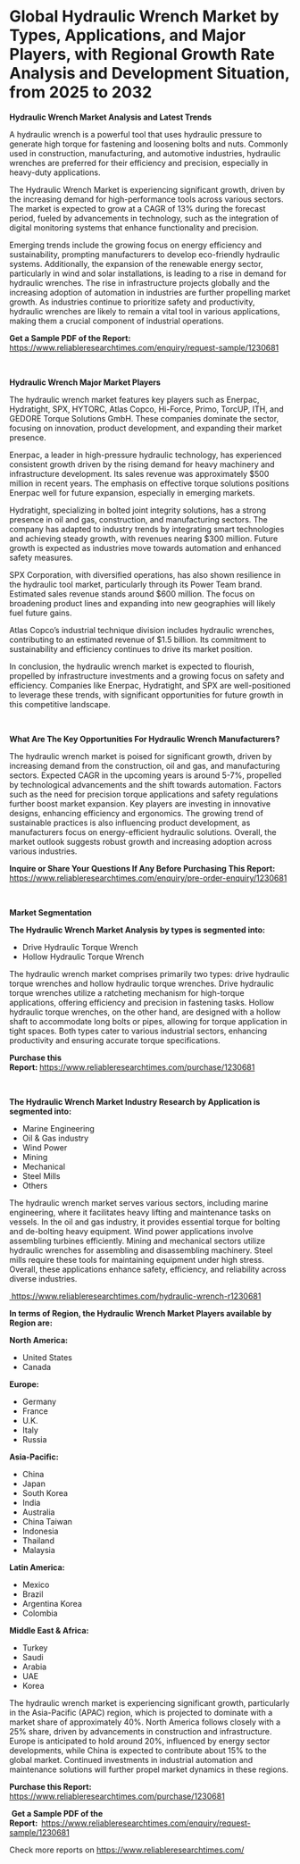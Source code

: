 <p><h1>Global Hydraulic Wrench Market by Types, Applications, and Major Players, with Regional Growth Rate Analysis and Development Situation, from 2025 to 2032</h1></p><p><strong>Hydraulic Wrench Market Analysis and Latest Trends</strong></p>
<p><p>A hydraulic wrench is a powerful tool that uses hydraulic pressure to generate high torque for fastening and loosening bolts and nuts. Commonly used in construction, manufacturing, and automotive industries, hydraulic wrenches are preferred for their efficiency and precision, especially in heavy-duty applications. </p><p>The Hydraulic Wrench Market is experiencing significant growth, driven by the increasing demand for high-performance tools across various sectors. The market is expected to grow at a CAGR of 13% during the forecast period, fueled by advancements in technology, such as the integration of digital monitoring systems that enhance functionality and precision. </p><p>Emerging trends include the growing focus on energy efficiency and sustainability, prompting manufacturers to develop eco-friendly hydraulic systems. Additionally, the expansion of the renewable energy sector, particularly in wind and solar installations, is leading to a rise in demand for hydraulic wrenches. The rise in infrastructure projects globally and the increasing adoption of automation in industries are further propelling market growth. As industries continue to prioritize safety and productivity, hydraulic wrenches are likely to remain a vital tool in various applications, making them a crucial component of industrial operations.</p></p>
<p><strong>Get a Sample PDF of the Report:&nbsp;</strong> <a href="https://www.reliableresearchtimes.com/enquiry/request-sample/1230681?utm_campaign=2479&utm_medium=2&utm_source=Github&utm_content=ia&utm_term=18022025&utm_id=hydraulic-wrench">https://www.reliableresearchtimes.com/enquiry/request-sample/1230681</a></p>
<p>&nbsp;</p>
<p><strong>Hydraulic Wrench Major Market Players</strong></p>
<p><p>The hydraulic wrench market features key players such as Enerpac, Hydratight, SPX, HYTORC, Atlas Copco, Hi-Force, Primo, TorcUP, ITH, and GEDORE Torque Solutions GmbH. These companies dominate the sector, focusing on innovation, product development, and expanding their market presence.</p><p>Enerpac, a leader in high-pressure hydraulic technology, has experienced consistent growth driven by the rising demand for heavy machinery and infrastructure development. Its sales revenue was approximately $500 million in recent years. The emphasis on effective torque solutions positions Enerpac well for future expansion, especially in emerging markets.</p><p>Hydratight, specializing in bolted joint integrity solutions, has a strong presence in oil and gas, construction, and manufacturing sectors. The company has adapted to industry trends by integrating smart technologies and achieving steady growth, with revenues nearing $300 million. Future growth is expected as industries move towards automation and enhanced safety measures.</p><p>SPX Corporation, with diversified operations, has also shown resilience in the hydraulic tool market, particularly through its Power Team brand. Estimated sales revenue stands around $600 million. The focus on broadening product lines and expanding into new geographies will likely fuel future gains.</p><p>Atlas Copco’s industrial technique division includes hydraulic wrenches, contributing to an estimated revenue of $1.5 billion. Its commitment to sustainability and efficiency continues to drive its market position.</p><p>In conclusion, the hydraulic wrench market is expected to flourish, propelled by infrastructure investments and a growing focus on safety and efficiency. Companies like Enerpac, Hydratight, and SPX are well-positioned to leverage these trends, with significant opportunities for future growth in this competitive landscape.</p></p>
<p>&nbsp;</p>
<p><strong>What Are The Key Opportunities For Hydraulic Wrench Manufacturers?</strong></p>
<p><p>The hydraulic wrench market is poised for significant growth, driven by increasing demand from the construction, oil and gas, and manufacturing sectors. Expected CAGR in the upcoming years is around 5-7%, propelled by technological advancements and the shift towards automation. Factors such as the need for precision torque applications and safety regulations further boost market expansion. Key players are investing in innovative designs, enhancing efficiency and ergonomics. The growing trend of sustainable practices is also influencing product development, as manufacturers focus on energy-efficient hydraulic solutions. Overall, the market outlook suggests robust growth and increasing adoption across various industries.</p></p>
<p><strong>Inquire or Share Your Questions If Any Before Purchasing This Report:</strong> <a href="https://www.reliableresearchtimes.com/enquiry/pre-order-enquiry/1230681?utm_campaign=2479&utm_medium=2&utm_source=Github&utm_content=ia&utm_term=18022025&utm_id=hydraulic-wrench">https://www.reliableresearchtimes.com/enquiry/pre-order-enquiry/1230681</a></p>
<p>&nbsp;</p>
<p><strong>Market Segmentation</strong></p>
<p><strong>The Hydraulic Wrench Market Analysis by types is segmented into:</strong></p>
<p><ul><li>Drive Hydraulic Torque Wrench</li><li>Hollow Hydraulic Torque Wrench</li></ul></p>
<p><p>The hydraulic wrench market comprises primarily two types: drive hydraulic torque wrenches and hollow hydraulic torque wrenches. Drive hydraulic torque wrenches utilize a ratcheting mechanism for high-torque applications, offering efficiency and precision in fastening tasks. Hollow hydraulic torque wrenches, on the other hand, are designed with a hollow shaft to accommodate long bolts or pipes, allowing for torque application in tight spaces. Both types cater to various industrial sectors, enhancing productivity and ensuring accurate torque specifications.</p></p>
<p><strong>Purchase this Report:&nbsp;</strong><a href="https://www.reliableresearchtimes.com/purchase/1230681?utm_campaign=2479&utm_medium=2&utm_source=Github&utm_content=ia&utm_term=18022025&utm_id=hydraulic-wrench">https://www.reliableresearchtimes.com/purchase/1230681</a></p>
<p>&nbsp;</p>
<p><strong>The Hydraulic Wrench Market Industry Research by Application is segmented into:</strong></p>
<p><ul><li>Marine Engineering</li><li>Oil & Gas industry</li><li>Wind Power</li><li>Mining</li><li>Mechanical</li><li>Steel Mills</li><li>Others</li></ul></p>
<p><p>The hydraulic wrench market serves various sectors, including marine engineering, where it facilitates heavy lifting and maintenance tasks on vessels. In the oil and gas industry, it provides essential torque for bolting and de-bolting heavy equipment. Wind power applications involve assembling turbines efficiently. Mining and mechanical sectors utilize hydraulic wrenches for assembling and disassembling machinery. Steel mills require these tools for maintaining equipment under high stress. Overall, these applications enhance safety, efficiency, and reliability across diverse industries.</p></p>
<p><a href="https://www.reliableresearchtimes.com/hydraulic-wrench-r1230681?utm_campaign=2479&utm_medium=2&utm_source=Github&utm_content=ia&utm_term=18022025&utm_id=hydraulic-wrench">&nbsp;https://www.reliableresearchtimes.com/hydraulic-wrench-r1230681</a></p>
<p><strong>In terms of Region, the Hydraulic Wrench Market Players available by Region are:</strong></p>
<p>
    <p> <strong> North America: </strong>
        <ul>
            <li>United States</li>
            <li>Canada</li>
        </ul>
        </p> 
    <p> <strong> Europe: </strong>
        <ul>
            <li>Germany</li>
            <li>France</li>
            <li>U.K.</li>
            <li>Italy</li>
            <li>Russia</li>
        </ul>
        </p> 
    <p> <strong> Asia-Pacific: </strong>
        <ul>
            <li>China</li>
            <li>Japan</li>
            <li>South Korea</li>
            <li>India</li>
            <li>Australia</li>
            <li>China Taiwan</li>
            <li>Indonesia</li>
            <li>Thailand</li>
            <li>Malaysia</li>
        </ul>
        </p> 
    <p> <strong> Latin America: </strong>
        <ul>
            <li>Mexico</li>
            <li>Brazil</li>
            <li>Argentina Korea</li>
            <li>Colombia</li>
        </ul>
        </p> 
    <p> <strong> Middle East & Africa: </strong>
        <ul>
            <li>Turkey</li>
            <li>Saudi</li>
            <li>Arabia</li>
            <li>UAE</li>
            <li>Korea</li>
        </ul>
    </p>
    </p>
<p><p>The hydraulic wrench market is experiencing significant growth, particularly in the Asia-Pacific (APAC) region, which is projected to dominate with a market share of approximately 40%. North America follows closely with a 25% share, driven by advancements in construction and infrastructure. Europe is anticipated to hold around 20%, influenced by energy sector developments, while China is expected to contribute about 15% to the global market. Continued investments in industrial automation and maintenance solutions will further propel market dynamics in these regions.</p></p>
<p><strong>Purchase this Report: </strong><a href="https://www.reliableresearchtimes.com/purchase/1230681?utm_campaign=2479&utm_medium=2&utm_source=Github&utm_content=ia&utm_term=18022025&utm_id=hydraulic-wrench">https://www.reliableresearchtimes.com/purchase/1230681</a></p>
<p>&nbsp;<strong>Get a Sample PDF of the Report:&nbsp;&nbsp;</strong><a href="https://www.reliableresearchtimes.com/enquiry/request-sample/1230681?utm_campaign=2479&utm_medium=2&utm_source=Github&utm_content=ia&utm_term=18022025&utm_id=hydraulic-wrench">https://www.reliableresearchtimes.com/enquiry/request-sample/1230681</a></p>
<p><strong></strong></p>
<p>Check more reports on <a href="https://www.reliableresearchtimes.com/?utm_campaign=2479&utm_medium=2&utm_source=Github&utm_content=ia&utm_term=18022025&utm_id=hydraulic-wrench">https://www.reliableresearchtimes.com/</a></p>